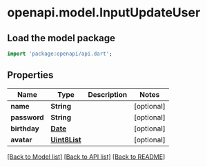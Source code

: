 # openapi.model.InputUpdateUser

## Load the model package
```dart
import 'package:openapi/api.dart';
```

## Properties
Name | Type | Description | Notes
------------ | ------------- | ------------- | -------------
**name** | **String** |  | [optional] 
**password** | **String** |  | [optional] 
**birthday** | [**Date**](Date.md) |  | [optional] 
**avatar** | [**Uint8List**](Uint8List.md) |  | [optional] 

[[Back to Model list]](../README.md#documentation-for-models) [[Back to API list]](../README.md#documentation-for-api-endpoints) [[Back to README]](../README.md)


